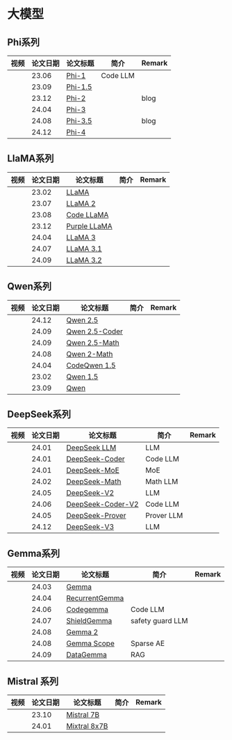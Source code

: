 # 大模型

## Phi系列

| 视频 | 论文日期 | 论文标题      | 简介              | Remark |
|------|----------|---------------|-------------------|--------|
|      | 23.06    | [Phi-1](https://arxiv.org/abs/2306.11644)  |     Code LLM     |        |
|      | 23.09    | [Phi-1.5](https://arxiv.org/abs/2309.05463)  |          |        |
|      | 23.12    | [Phi-2](https://www.microsoft.com/en-us/research/blog/phi-2-the-surprising-power-of-small-language-models/)  |              |     blog   |
|      | 24.04    | [Phi-3](https://arxiv.org/abs/2404.14219)  |          |        |
|      | 24.08    | [Phi-3.5](https://techcommunity.microsoft.com/blog/azure-ai-services-blog/discover-the-new-multi-lingual-high-quality-phi-3-5-slms/4225280)  |          |     blog   |
|      | 24.12    | [Phi-4](https://arxiv.org/pdf/2412.08905)  |              |        |

## LlaMA系列

| 视频 | 论文日期 | 论文标题      | 简介              | Remark |
|------|----------|---------------|-------------------|--------|
|      | 23.02    | [LLaMA](https://arxiv.org/abs/2302.13971)  |          |        |
|      | 23.07    | [LLaMA 2](https://arxiv.org/abs/2307.09288)  |          |        |
|      | 23.08     | [Code LLaMA](https://arxiv.org/abs/2308.12950)  |              |        |
|      | 23.12     | [Purple LLaMA](https://arxiv.org/abs/2312.04724)  |              |        |
|      | 24.04     | [LLaMA 3](https://arxiv.org/abs/2407.21783)  |              |        |
|      | 24.07     | [LLaMA 3.1](https://arxiv.org/abs/2407.21783)  |              |        |
|      | 24.09     | [LLaMA 3.2](https://ai.meta.com/blog/llama-3-2-connect-2024-vision-edge-mobile-devices/)  |              |        |

## Qwen系列

| 视频 | 论文日期 | 论文标题      | 简介              | Remark |
|------|----------|---------------|-------------------|--------|
|      | 24.12     | [Qwen 2.5](https://arxiv.org/abs/2412.15115)  |              |        |
|      | 24.09    | [Qwen 2.5-Coder](https://arxiv.org/abs/2409.12186)  |          |        |
|      | 24.09    | [Qwen 2.5-Math](https://arxiv.org/abs/2409.12122)  |          |        |
|      | 24.08     | [Qwen 2-Math](https://qwenlm.github.io/blog/qwen2-math/)  |              |        |
|      | 24.04     | [CodeQwen 1.5](https://qwenlm.github.io/blog/codeqwen1.5/)  |              |        |
|      | 23.02    | [Qwen 1.5](https://qwenlm.github.io/blog/qwen1.5/)  |          |        |
|      | 23.09    | [Qwen](https://arxiv.org/abs/2309.16609)  |          |        |

## DeepSeek系列

| 视频 | 论文日期 | 论文标题      | 简介              | Remark |
|------|----------|---------------|-------------------|--------|
|      | 24.01    | [DeepSeek LLM](https://arxiv.org/abs/2401.02954)  |      LLM        |        |
|      | 24.01    | [DeepSeek-Coder](https://arxiv.org/abs/2401.14196)  |    Code LLM      |        |
|      | 24.01    | [DeepSeek-MoE](https://arxiv.org/abs/2401.06066)  |      MoE        |        |
|      | 24.02    | [DeepSeek-Math](https://arxiv.org/abs/2402.03300)  |      Math LLM        |        |
|      | 24.05    | [DeepSeek-V2](https://arxiv.org/abs/2405.04434)  |     LLM      |        |
|      | 24.06    | [DeepSeek-Coder-V2](https://github.com/deepseek-ai)  |      Code LLM        |        |
|      | 24.05    | [DeepSeek-Prover](https://arxiv.org/abs/2405.14333)  |    Prover LLM      |        |
|      | 24.12    | [DeepSeek-V3](https://arxiv.org/abs/2412.19437)  |     LLM      |        |

## Gemma系列

| 视频 | 论文日期 | 论文标题      | 简介              | Remark |
|------|----------|---------------|-------------------|--------|
|      | 24.03    | [Gemma](https://arxiv.org/abs/2403.08295)  |          |        |
|      | 24.04     | [RecurrentGemma](https://arxiv.org/abs/2404.07839)  |              |        |
|      | 24.06     | [Codegemma](https://arxiv.org/abs/2406.11409)  |      Code LLM        |        |
|      | 24.07     | [ShieldGemma](https://arxiv.org/abs/2407.21772)  |      safety guard LLM        |        |
|      | 24.08     | [Gemma 2](https://arxiv.org/abs/2408.00118)  |              |        |
|      | 24.08     | [Gemma Scope](https://arxiv.org/abs/2408.05147)  |       Sparse AE       |        |
|      | 24.09     | [DataGemma](https://arxiv.org/pdf/2409.13741)  |       RAG       |        |

## Mistral 系列

| 视频 | 论文日期 | 论文标题      | 简介              | Remark |
|------|----------|---------------|-------------------|--------|
|      | 23.10    | [Mistral 7B](https://arxiv.org/pdf/2310.06825)  |          |        |
|      | 24.01     | [Mixtral 8x7B](https://arxiv.org/pdf/2401.04088)  |              |        |
